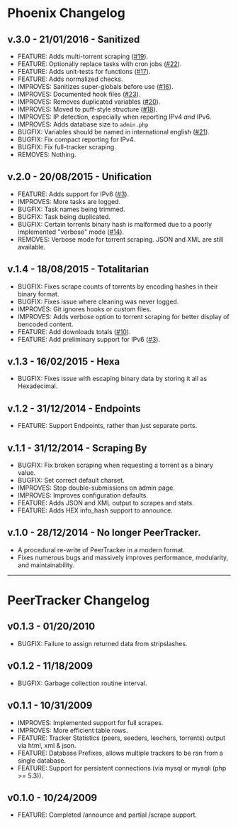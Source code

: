 # Phoenix Changelog

## v.3.0 - 21/01/2016 - Sanitized
* FEATURE: Adds multi-torrent scraping ([#19](https://github.com/eustasy/phoenix/issues/19)).
* FEATURE: Optionally replace tasks with cron jobs ([#22](https://github.com/eustasy/phoenix/issues/22)).
* FEATURE: Adds unit-tests for functions ([#17](https://github.com/eustasy/phoenix/issues/17)).
* FEATURE: Adds normalized checks.
* IMPROVES: Sanitizes super-globals before use ([#16](https://github.com/eustasy/phoenix/issues/16)).
* IMPROVES: Documented hook files ([#23](https://github.com/eustasy/phoenix/issues/23)).
* IMPROVES: Removes duplicated variables ([#20](https://github.com/eustasy/phoenix/issues/20)).
* IMPROVES: Moved to puff-style structure ([#18](https://github.com/eustasy/phoenix/issues/18)).
* IMPROVES: IP detection, especially when reporting IPv4 _and_ IPv6.
* IMPROVES: Adds database size to `admin.php`
* BUGFIX: Variables should be named in international english ([#21](https://github.com/eustasy/phoenix/issues/21)).
* BUGFIX: Fix compact reporting for IPv4.
* BUGFIX: Fix full-tracker scraping.
* REMOVES: Nothing.

## v.2.0 - 20/08/2015 - Unification
* FEATURE: Adds support for IPv6 ([#3](https://github.com/eustasy/phoenix/issues/3)).
* IMPROVES: More tasks are logged.
* BUGFIX: Task names being trimmed.
* BUGFIX: Task being duplicated.
* BUGFIX: Certain torrents binary hash is malformed due to a poorly implemented "verbose" mode ([#14](https://github.com/eustasy/phoenix/issues/14)).
* REMOVES: Verbose mode for torrent scraping. JSON and XML are still available.

## v.1.4 - 18/08/2015 - Totalitarian
* BUGFIX: Fixes scrape counts of torrents by encoding hashes in their binary format.
* BUGFIX: Fixes issue where cleaning was never logged.
* IMPROVES: Git ignores hooks or custom files.
* IMPROVES: Adds verbose option to torrent scraping for better display of bencoded content.
* FEATURE: Add downloads totals ([#10](https://github.com/eustasy/phoenix/issues/10)).
* FEATURE: Add preliminary support for IPv6 ([#3](https://github.com/eustasy/phoenix/issues/3)).

## v.1.3 - 16/02/2015 - Hexa
* BUGFIX: Fixes issue with escaping binary data by storing it all as Hexadecimal.

## v.1.2 - 31/12/2014 - Endpoints
* FEATURE: Support Endpoints, rather than just separate ports.

## v.1.1 - 31/12/2014 - Scraping By
* BUGFIX: Fix broken scraping when requesting a torrent as a binary value.
* BUGFIX: Set correct default charset.
* IMPROVES: Stop double-submissions on admin page.
* IMPROVES: Improves configuration defaults.
* FEATURE: Adds JSON and XML output to scrapes and stats.
* FEATURE: Adds HEX info_hash support to announce.

## v.1.0 - 28/12/2014 - No longer PeerTracker.
* A procedural re-write of PeerTracker in a modern format.
* Fixes numerous bugs and massively improves performance, modularity, and maintainability.

*****

# PeerTracker Changelog

## v0.1.3 - 01/20/2010
* BUGFIX: Failure to assign returned data from stripslashes.


## v0.1.2 - 11/18/2009
* BUGFIX: Garbage collection routine interval.

## v0.1.1 - 10/31/2009
* IMPROVES: Implemented support for full scrapes.
* IMPROVES: More efficient table rows.
* FEATURE: Tracker Statistics (peers, seeders, leechers, torrents) output via html, xml & json.
* FEATURE: Database Prefixes, allows multiple trackers to be ran from a single database.
* FEATURE: Support for persistent connections (via mysql or mysqli (php >= 5.3)).


## v0.1.0 - 10/24/2009
* FEATURE: Completed /announce and partial /scrape support.
